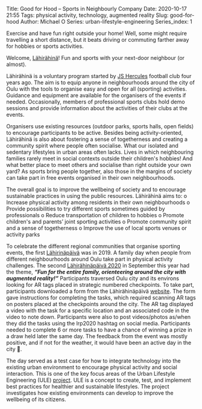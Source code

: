 Title: Good for Hood – Sports in Neighbourly Company 
Date: 2020-10-17 21:55
Tags: physical activity, technology, augmented reality
Slug: good-for-hood
Author: Michael O
Series: urban-lifestyle-engineering
Series_index: 1
 

Exercise and have fun right outside your home! Well, some might require travelling a short distance, but it beats driving or commuting farther away for hobbies or sports activities.

Welcome, [Lähirähinä](https://lahirahina.fi)! Fun and sports with your next-door neighbour (or almost). 

Lähirähinä is a voluntary program started by [JS Hercules](https://jshercules.com) football club four years ago. The aim is to equip anyone in neighbourhoods around the city of Oulu with the tools to organise easy and open for all (sporting) activities. Guidance and equipment are available for the organisers of the events if needed. Occasionally, members of professional sports clubs hold demo sessions and provide information about the activities of their clubs at the events. 

Organisers use existing resources (outdoor parks, sports halls, open fields) to encourage participants to be active. Besides being activity-oriented, Lähirähinä is also about fostering a sense of togetherness and creating a community spirit where people often socialise. What our isolated and sedentary lifestyles in urban areas often lacks. Lives in which neighbouring families rarely meet in social contexts outside their children's hobbies! And what better place to meet others and socialise than right outside your own yard? As sports bring people together, also those in the margins of society can take part in free events organised in their own neighbourhoods. 

The overall goal is to improve the wellbeing of society and to encourage sustainable practices in using the public resources. Lähirähinä aims to: 
o	Increase physical activity among residents in their own neighbourhoods 
o	Provide possibilities to try different sports sometimes guided by professionals 
o	Reduce transportation of children to hobbies 
o	Promote children's and parents’ joint sporting activities 
o	Promote community spirit and a sense of togetherness 
o	Improve the use of local sports venues or activity parks


To celebrate the different regional communities that organise sporting events, the first [Lähirinäpäivä](https://lahirahina.fi/lrp2019/) was in 2019. A family day when people from different neighbourhoods around Oulu take part in physical activity challenges. The second [Lähirähinäpäivä 2020](https://lahirahina.fi/lrp2020/) in September this year had the theme, ***“Fun for the entire family, orienteering around the city with augmented reality!”*** Participants traversed Oulu city and its environs looking for AR tags placed in strategic numbered checkpoints. To take part, participants downloaded a form from the Lähirähinäpäivä [website](http://lahirahina.fi/rastit2020/). The form gave instructions for completing the tasks, which required scanning AR tags on posters placed at the checkpoints around the city. The AR tag displayed a video with the task for a specific location and an associated code in the video to note down. Participants were also to post videos/photos as/when they did the tasks using the lrp2020 hashtag on social media. Participants needed to complete 6 or more tasks to have a chance of winning a prize in a draw held later the same day. The feedback from the event was mostly positive, and if not for the weather, it would have been an active day in the city 🙂.  

The day served as a test case for how to integrate technology into the existing urban environment to encourage physical activity and social interaction. This is one of the key focus areas of the Urban Lifestyle Engineering (ULE) [project](https://mattersearthly.co/projects.html). ULE is a concept to create, test, and implement best practices for healthier and sustainable lifestyles. The project investigates how existing environments can develop to improve the wellbeing of its citizens. 

